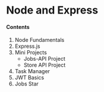 # Node and Express

#### Contents

1. Node Fundamentals
2. Express.js
3. Mini Projects
   - Jobs-API Project
   - Store API Project
4. Task Manager
5. JWT Basics
6. Jobs Star
